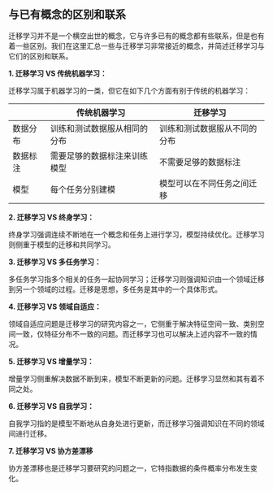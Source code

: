 

## 与已有概念的区别和联系

迁移学习并不是一个横空出世的概念，它与许多已有的概念都有些联系，但是也有着一些区别。我们在这里汇总一些与迁移学习非常接近的概念，并简述迁移学习与它们的区别和联系。

**1. 迁移学习 VS 传统机器学习：**

迁移学习属于机器学习的一类，但它在如下几个方面有别于传统的机器学习：

|  | 传统机器学习 | 迁移学习 |
| -------- | ---------------------------- | ---------------------------- |
| 数据分布 | 训练和测试数据服从相同的分布 | 训练和测试数据服从不同的分布 |
| 数据标注 | 需要足够的数据标注来训练模型 | 不需要足够的数据标注         |
| 模型     | 每个任务分别建模             | 模型可以在不同任务之间迁移   |


**2. 迁移学习 VS 终身学习：**

终身学习强调连续不断地在一个概念和任务上进行学习，模型持续优化。迁移学习则侧重于模型的迁移和共同学习。

**3. 迁移学习 VS 多任务学习：**

多任务学习指多个相关的任务一起协同学习；迁移学习则强调知识由一个领域迁移到另一个领域的过程。迁移是思想，多任务是其中的一个具体形式。

**4. 迁移学习 VS 领域自适应：**

领域自适应问题是迁移学习的研究内容之一，它侧重于解决特征空间一致、类别空间一致，仅特征分布不一致的问题。而迁移学习也可以解决上述内容不一致的情况。

**5. 迁移学习 VS 增量学习：**

增量学习侧重解决数据不断到来，模型不断更新的问题。迁移学习显然和其有着不同之处。

**6. 迁移学习 VS 自我学习：**

自我学习指的是模型不断地从自身处进行更新，而迁移学习强调知识在不同的领域间进行迁移。

**7. 迁移学习 VS 协方差漂移**

协方差漂移也是迁移学习要研究的问题之一，它特指数据的条件概率分布发生变化。
